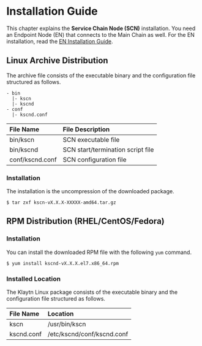 # Installation Guide

This chapter explains the **Service Chain Node \(SCN\)** installation. You need an Endpoint Node \(EN\) that connects to the Main Chain as well. For the EN installation, read the [EN Installation Guide](../../../endpoint-node/installation-guide/).

## Linux Archive Distribution

The archive file consists of the executable binary and the configuration file structured as follows.

```text
- bin
  |- kscn
  |- kscnd
- conf
  |- kscnd.conf
```

| File Name | File Description |
| :--- | :--- |
| bin/kscn | SCN executable file |
| bin/kscnd | SCN start/termination script file |
| conf/kscnd.conf | SCN configuration file |

### Installation

The installation is the uncompression of the downloaded package.

```text
$ tar zxf kscn-vX.X.X-XXXXX-amd64.tar.gz
```

## RPM Distribution \(RHEL/CentOS/Fedora\) <a id="rpm-rhel-centos-fedora"></a>

### Installation

You can install the downloaded RPM file with the following `yum` command.

```text
$ yum install kscnd-vX.X.X.el7.x86_64.rpm
```

### Installed Location <a id="scn-configuration"></a>

The Klaytn Linux package consists of the executable binary and the configuration file structured as follows.

| File Name | Location |
| :--- | :--- |
| kscn | /usr/bin/kscn |
| kscnd.conf | /etc/kscnd/conf/kscnd.conf |


